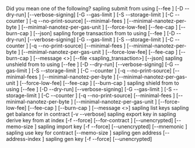 Did you mean one of the following?
sapling submit <file> from <alias-tz> using <sapling contract> [--fee <amount>]
[-D --dry-run] [--verbose-signing] [-G --gas-limit <amount>]
[-S --storage-limit <amount>] [-C --counter <counter>]
[-q --no-print-source] [--minimal-fees <amount>]
[--minimal-nanotez-per-byte <amount>]
[--minimal-nanotez-per-gas-unit <amount>] [--force-low-fee]
[--fee-cap <amount>] [--burn-cap <amount>] [--json]
sapling forge transaction <qty> from <src-sap> to <dst-sap> using <sapling contract> [--fee <amount>]
[-D --dry-run] [--verbose-signing] [-G --gas-limit <amount>]
[-S --storage-limit <amount>] [-C --counter <counter>]
[-q --no-print-source] [--minimal-fees <amount>]
[--minimal-nanotez-per-byte <amount>]
[--minimal-nanotez-per-gas-unit <amount>] [--force-low-fee]
[--fee-cap <amount>] [--burn-cap <amount>] [--message <>]
[--file <sapling_transaction>] [--json]
sapling unshield <qty> from <src-sap> to <dst-tz> using <sapling contract> [--fee <amount>]
[-D --dry-run] [--verbose-signing] [-G --gas-limit <amount>]
[-S --storage-limit <amount>] [-C --counter <counter>]
[-q --no-print-source] [--minimal-fees <amount>]
[--minimal-nanotez-per-byte <amount>]
[--minimal-nanotez-per-gas-unit <amount>] [--force-low-fee]
[--fee-cap <amount>] [--burn-cap <amount>]
sapling shield <qty> from <src-tz> to <dst-sap> using <sapling contract> [--fee <amount>]
[-D --dry-run] [--verbose-signing] [-G --gas-limit <amount>]
[-S --storage-limit <amount>] [-C --counter <counter>]
[-q --no-print-source] [--minimal-fees <amount>]
[--minimal-nanotez-per-byte <amount>]
[--minimal-nanotez-per-gas-unit <amount>] [--force-low-fee]
[--fee-cap <amount>] [--burn-cap <amount>] [--message <>]
sapling list keys
sapling get balance for <sapling-key> in contract <contract> [-v --verbose]
sapling export key <name> in <file>
sapling derive key <new> from <name> at index <child-index> [-f --force]
[--for-contract <for-contract>] [--unencrypted]
[--memo-size <memo-size>]
sapling import key <new> [-f --force] [--unencrypted]
[--mnemonic <mnemonic>]
sapling use key <sapling-key> for contract <contract> [--memo-size <memo-size>]
sapling gen address <name> [--address-index <idx>]
sapling gen key <new> [-f --force] [--unencrypted]

